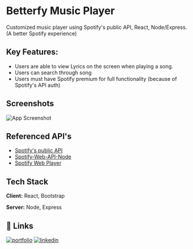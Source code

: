 
# Betterfy Music Player

Customized music player using Spotify's public API, React, Node/Express. (A better Spotify experience)

## Key Features:
* Users are able to view Lyrics on the screen when playing a song.
* Users can search through song
* Users must have Spotify premium for full functionality (because of Spotify's API auth)
## Screenshots

![App Screenshot](https://i.imgur.com/XKUE9qV.png
)


## Referenced API's
* [Spotify's public API](https://developer.spotify.com/documentation/web-api/)
* [Spotify-Web-API-Node](https://github.com/thelinmichael/spotify-web-api-node)
* [Spotify Web Player](https://www.npmjs.com/package/react-spotify-web-playback)

## Tech Stack

**Client:** React, Bootstrap

**Server:** Node, Express


## 🔗 Links

[![portfolio](https://img.shields.io/badge/my_portfolio-000?style=for-the-badge&logo=ko-fi&logoColor=white)](https://marvintv.me/)
[![linkedin](https://img.shields.io/badge/linkedin-0A66C2?style=for-the-badge&logo=linkedin&logoColor=white)](https://www.linkedin.com/in/marvintv/)

